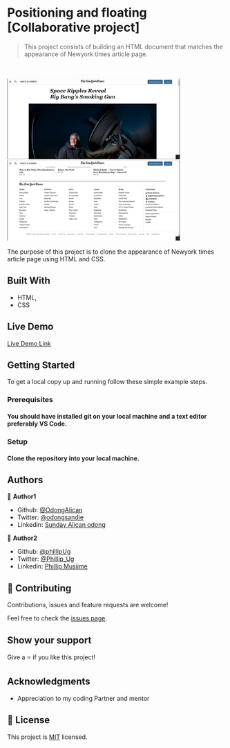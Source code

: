# Positioning and floating [Collaborative project]

> This project consists of building an HTML document that matches the appearance of Newyork times article page.
<br>
<br>
<img src="assets/project3.jpg" width="400"> 
<img src="assets/project3-2.jpg" width="400">
<br>


The purpose of this project is to clone the appearance of Newyork times article page using HTML and CSS.

## Built With

- HTML,
- CSS

## Live Demo

[Live Demo Link](https://raw.githack.com/OdongAlican/Newyork-times-article-page/)

## Getting Started

To get a local copy up and running follow these simple example steps.

### Prerequisites

#### You should have installed git on your local machine and a text editor preferably VS Code.

### Setup

#### Clone the repository into your local machine.

## Authors

👤 **Author1**

- Github: [@OdongAlican](https://github.com/OdongAlican)
- Twitter: [@odongsandie](https://twitter.com/odongsandie)
- Linkedin: [Sunday Alican odong](https://www.linkedin.com/in/sunday-alican-odong-b99226b7)

👤 **Author2**

- Github: [@phillipUg](https://github.com/phillipUg)
- Twitter: [@Phillip_Ug](https://twitter.com/Phillip_Ug)
- Linkedin: [Phillip Musiime](https://www.linkedin.com/in/phillip-musiime-74657019a/)

## 🤝 Contributing

Contributions, issues and feature requests are welcome!

Feel free to check the [issues page](issues/).

## Show your support

Give a ⭐️ if you like this project!

## Acknowledgments

- Appreciation to my coding Partner and mentor

## 📝 License

This project is [MIT](lic.url) licensed.
